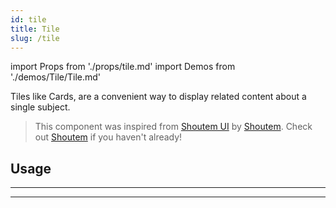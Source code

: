 ```yaml
---
id: tile
title: Tile
slug: /tile
---
```


import Props from './props/tile.md'
import Demos from './demos/Tile/Tile.md'

Tiles like Cards, are a convenient way to display related content about a single
subject.

> This component was inspired from [Shoutem UI](https://github.com/shoutem/ui)
> by [Shoutem](https://github.com/shoutem). Check out
> [Shoutem](http://shoutem.github.io/) if you haven't already!

## Usage

<Demos />

---

<Props />

---
